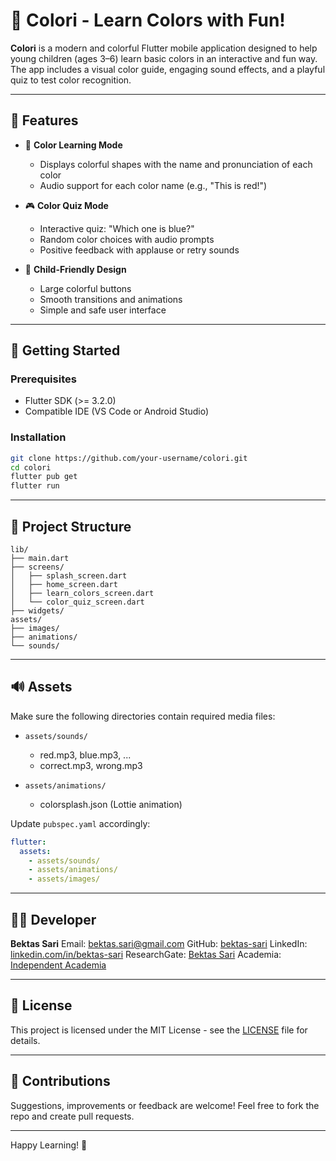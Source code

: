 # 🎨 Colori - Learn Colors with Fun!

**Colori** is a modern and colorful Flutter mobile application designed to help young children (ages 3–6) learn basic colors in an interactive and fun way. The app includes a visual color guide, engaging sound effects, and a playful quiz to test color recognition.

---

## 📱 Features

* 🧠 **Color Learning Mode**

    * Displays colorful shapes with the name and pronunciation of each color
    * Audio support for each color name (e.g., "This is red!")

* 🎮 **Color Quiz Mode**

    * Interactive quiz: "Which one is blue?"
    * Random color choices with audio prompts
    * Positive feedback with applause or retry sounds

* 🌈 **Child-Friendly Design**

    * Large colorful buttons
    * Smooth transitions and animations
    * Simple and safe user interface

---

## 🚀 Getting Started

### Prerequisites

* Flutter SDK (>= 3.2.0)
* Compatible IDE (VS Code or Android Studio)

### Installation

```bash
git clone https://github.com/your-username/colori.git
cd colori
flutter pub get
flutter run
```

---

## 📁 Project Structure

```
lib/
├── main.dart
├── screens/
│   ├── splash_screen.dart
│   ├── home_screen.dart
│   ├── learn_colors_screen.dart
│   └── color_quiz_screen.dart
├── widgets/
assets/
├── images/
├── animations/
└── sounds/
```

---

## 🔊 Assets

Make sure the following directories contain required media files:

* `assets/sounds/`

    * red.mp3, blue.mp3, ...
    * correct.mp3, wrong.mp3
* `assets/animations/`

    * colorsplash.json (Lottie animation)

Update `pubspec.yaml` accordingly:

```yaml
flutter:
  assets:
    - assets/sounds/
    - assets/animations/
    - assets/images/
```

---

## 👨‍💻 Developer

**Bektas Sari**
Email: [bektas.sari@gmail.com](mailto:bektas.sari@gmail.com)
GitHub: [bektas-sari](https://github.com/bektas-sari)
LinkedIn: [linkedin.com/in/bektas-sari](https://www.linkedin.com/in/bektas-sari/)
ResearchGate: [Bektas Sari](https://www.researchgate.net/profile/Bektas-Sari-3)
Academia: [Independent Academia](https://independent.academia.edu/bektassari)

---

## 📜 License

This project is licensed under the MIT License - see the [LICENSE](LICENSE) file for details.

---

## 🙌 Contributions

Suggestions, improvements or feedback are welcome! Feel free to fork the repo and create pull requests.

---

Happy Learning! 🌈

